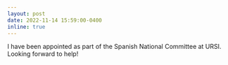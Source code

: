 ```yaml
---
layout: post
date: 2022-11-14 15:59:00-0400
inline: true
---
```


I have been appointed as part of the Spanish National Committee at URSI. Looking forward to help!
